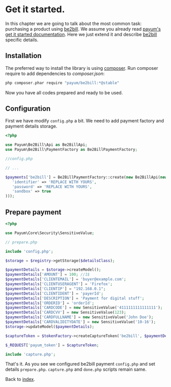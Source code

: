# Get it started.

In this chapter we are going to talk about the most common task: purchasing a product using [be2bill](http://www.be2bill.com/).
We assume you already read [payum's get it started documentation](https://github.com/Payum/Payum/blob/master/docs/get-it-started.md).
Here we just extend it and describe [be2bill](http://www.be2bill.com/) specific details.

## Installation

The preferred way to install the library is using [composer](http://getcomposer.org/).
Run composer require to add dependencies to _composer.json_:

```bash
php composer.phar require "payum/be2bill:*@stable"
```

Now you have all codes prepared and ready to be used.

## Configuration

First we have modify `config.php` a bit.
We need to add payment factory and payment details storage.

```php
<?php

use Payum\Be2Bill\Api as Be2BillApi;
use Payum\Be2Bill\PaymentFactory as Be2BillPaymentFactory;

//config.php

// ...

$payments['be2bill'] = Be2BillPaymentFactory::create(new Be2BillApi(new Curl, array(
   'identifier' => 'REPLACE WITH YOURS',
   'password' => 'REPLACE WITH YOURS',
   'sandbox' => true
)));
```

## Prepare payment

```php
<?php

use Payum\Core\Security\SensitiveValue;

// prepare.php

include 'config.php';

$storage = $registry->getStorage($detailsClass);

$paymentDetails = $storage->createModel();
$paymentDetails['AMOUNT'] = 100; //1$
$paymentDetails['CLIENTEMAIL'] = 'buyer@example.com';
$paymentDetails['CLIENTUSERAGENT'] = 'Firefox';
$paymentDetails['CLIENTIP'] = "192.168.0.1";
$paymentDetails['CLIENTIDENT'] = 'payerId';
$paymentDetails['DESCRIPTION'] = 'Payment for digital stuff';
$paymentDetails['ORDERID'] = 'orderId';
$paymentDetails['CARDCODE'] = new SensitiveValue('4111111111111111');
$paymentDetails['CARDCVV'] = new SensitiveValue(123);
$paymentDetails['CARDFULLNAME'] = new SensitiveValue('John Doe');
$paymentDetails['CARDVALIDITYDATE'] = new SensitiveValue('10-16');
$storage->updateModel($paymentDetails);

$captureToken = $tokenFactory->createCaptureToken('be2bill', $paymentDetails, 'done.php');

$_REQUEST['payum_token'] = $captureToken;

include 'capture.php';
```

That's it. As you see we configured be2bill payment `config.php` and set details `prepare.php`.
`capture.php` and `done.php` scripts remain same.

Back to [index](index.md).
